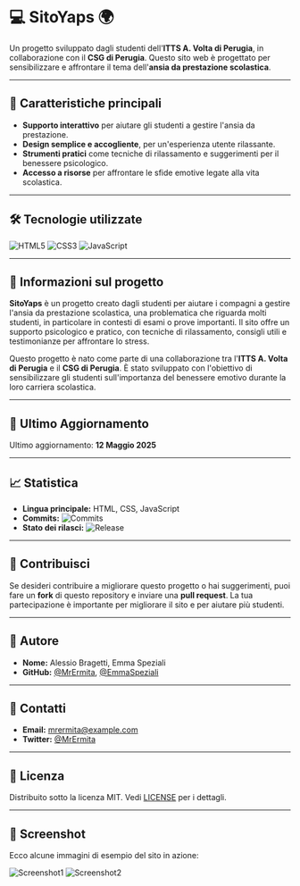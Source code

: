 # 💻 **SitoYaps** 🌍

Un progetto sviluppato dagli studenti dell'**ITTS A. Volta di Perugia**, in collaborazione con il **CSG di Perugia**. Questo sito web è progettato per sensibilizzare e affrontare il tema dell'**ansia da prestazione scolastica**.

---

## 🚀 **Caratteristiche principali**

- **Supporto interattivo** per aiutare gli studenti a gestire l'ansia da prestazione.
- **Design semplice e accogliente**, per un'esperienza utente rilassante.
- **Strumenti pratici** come tecniche di rilassamento e suggerimenti per il benessere psicologico.
- **Accesso a risorse** per affrontare le sfide emotive legate alla vita scolastica.

---

## 🛠️ **Tecnologie utilizzate**

![HTML5](https://img.shields.io/badge/HTML5-%23E34F26.svg?style=flat&logo=html5&logoColor=white) 
![CSS3](https://img.shields.io/badge/CSS3-%231572B6.svg?style=flat&logo=css3&logoColor=white) 
![JavaScript](https://img.shields.io/badge/JavaScript-%23F7DF1E.svg?style=flat&logo=javascript&logoColor=black)

---

## 📜 **Informazioni sul progetto**

**SitoYaps** è un progetto creato dagli studenti per aiutare i compagni a gestire l'ansia da prestazione scolastica, una problematica che riguarda molti studenti, in particolare in contesti di esami o prove importanti. Il sito offre un supporto psicologico e pratico, con tecniche di rilassamento, consigli utili e testimonianze per affrontare lo stress.

Questo progetto è nato come parte di una collaborazione tra l'**ITTS A. Volta di Perugia** e il **CSG di Perugia**. È stato sviluppato con l'obiettivo di sensibilizzare gli studenti sull'importanza del benessere emotivo durante la loro carriera scolastica.

---

## 📅 **Ultimo Aggiornamento**

Ultimo aggiornamento: **12 Maggio 2025**

---

## 📈 **Statistica**

- **Lingua principale:** HTML, CSS, JavaScript
- **Commits:** ![Commits](https://img.shields.io/github/commit-activity/m/MrErmita/sitoYaps?style=flat&color=blue)
- **Stato dei rilasci:** ![Release](https://img.shields.io/github/release/MrErmita/sitoYaps.svg?style=flat&color=green)

---

## 🔄 **Contribuisci**

Se desideri contribuire a migliorare questo progetto o hai suggerimenti, puoi fare un **fork** di questo repository e inviare una **pull request**. La tua partecipazione è importante per migliorare il sito e per aiutare più studenti.

---

## 👥 **Autore**

- **Nome:** Alessio Bragetti, Emma Speziali
- **GitHub:** [@MrErmita](https://github.com/MrErmita), [@EmmaSpeziali](https://github.com/EmmaSpeziali)

---

## 💬 **Contatti**

- **Email:** mrermita@example.com
- **Twitter:** [@MrErmita](https://twitter.com/MrErmita)

---

## 📜 **Licenza**

Distribuito sotto la licenza MIT. Vedi [LICENSE](LICENSE) per i dettagli.

---

## 🎨 **Screenshot**

Ecco alcune immagini di esempio del sito in azione:

![Screenshot1](screenshot1.png)
![Screenshot2](screenshot2.png)
